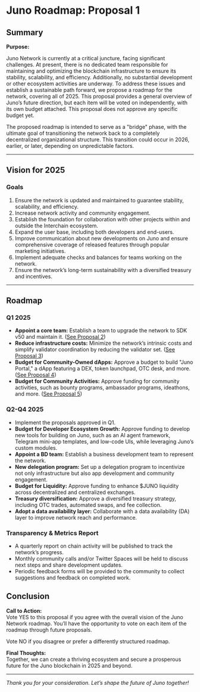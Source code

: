 # Juno Roadmap: Proposal 1

## Summary

**Purpose:**

Juno Network is currently at a critical juncture, facing significant challenges. At present, there is no dedicated team responsible for maintaining and optimizing the blockchain infrastructure to ensure its stability, scalability, and efficiency. Additionally, no substantial development or other ecosystem activities are underway. To address these issues and establish a sustainable path forward, we propose a roadmap for the network, covering all of 2025. This proposal provides a general overview of Juno’s future direction, but each item will be voted on independently, with its own budget attached. This proposal does not approve any specific budget yet.

The proposed roadmap is intended to serve as a "bridge" phase, with the ultimate goal of transitioning the network back to a completely decentralized organizational structure. This transition could occur in 2026, earlier, or later, depending on unpredictable factors.

---

## Vision for 2025

### Goals

1. Ensure the network is updated and maintained to guarantee stability, scalability, and efficiency.
2. Increase network activity and community engagement.
3. Establish the foundation for collaboration with other projects within and outside the Interchain ecosystem.
4. Expand the user base, including both developers and end-users.
5. Improve communication about new developments on Juno and ensure comprehensive coverage of released features through popular marketing initiatives.
6. Implement adequate checks and balances for teams working on the network.
7. Ensure the network’s long-term sustainability with a diversified treasury and incentives.

---

## Roadmap

### Q1 2025

- **Appoint a core team:** Establish a team to upgrade the network to SDK v50 and maintain it. ([See Proposal 2](./2-core-team.md))
- **Reduce infrastructure costs:** Minimize the network’s intrinsic costs and simplify validator coordination by reducing the validator set. ([See Proposal 3](./3-improve-infra.md))
- **Budget for Community-Owned dApps:** Approve a budget to build "Juno Portal," a dApp featuring a DEX, token launchpad, OTC desk, and more. ([See Proposal 4](./4-community-dapps.md))
- **Budget for Community Activities:** Approve funding for community activities, such as bounty programs, ambassador programs, ideathons, and more. ([See Proposal 5](./5-community-activities.md))

### Q2-Q4 2025

- Implement the proposals approved in Q1.
- **Budget for Developer Ecosystem Growth:** Approve funding to develop new tools for building on Juno, such as an AI agent framework, Telegram mini-app templates, and low-code UIs, while leveraging Juno’s custom modules.
- **Appoint a BD team:** Establish a business development team to represent the network.
- **New delegation program:** Set up a delegation program to incentivize not only infrastructure but also app development and community engagement.
- **Budget for Liquidity:** Approve funding to enhance $JUNO liquidity across decentralized and centralized exchanges.
- **Treasury diversification:** Approve a diversified treasury strategy, including OTC trades, automated swaps, and fee collection.
- **Adopt a data availability layer:** Collaborate with a data availability (DA) layer to improve network reach and performance.

### Transparency & Metrics Report

- A quarterly report on chain activity will be published to track the network’s progress.
- Monthly community calls and/or Twitter Spaces will be held to discuss next steps and share development updates.
- Periodic feedback forms will be provided to the community to collect suggestions and feedback on completed work.

## Conclusion

**Call to Action:**  
Vote YES to this proposal if you agree with the overall vision of the Juno Network roadmap. You’ll have the opportunity to vote on each item of the roadmap through future proposals.

Vote NO if you disagree or prefer a differently structured roadmap.

**Final Thoughts:**  
Together, we can create a thriving ecosystem and secure a prosperous future for the Juno blockchain in 2025 and beyond.

---

_Thank you for your consideration. Let’s shape the future of Juno together!_
